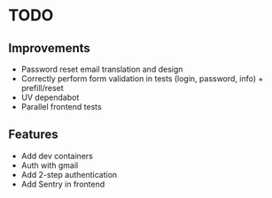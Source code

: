 # TODO

## Improvements

- Password reset email translation and design
- Correctly perform form validation in tests (login, password, info) + prefill/reset
- UV dependabot
- Parallel frontend tests

## Features

- Add dev containers
- Auth with gmail
- Add 2-step authentication
- Add Sentry in frontend
